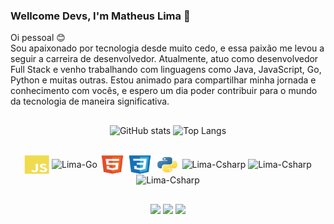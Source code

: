 ### Wellcome Devs, I'm Matheus Lima 👋
Oi pessoal 😊<br>Sou apaixonado por tecnologia desde muito cedo, e essa paixão me levou a seguir a carreira de desenvolvedor. Atualmente, atuo como desenvolvedor Full Stack e venho trabalhando com linguagens como Java, JavaScript, Go, Python e muitas outras.
Estou animado para compartilhar minha jornada e conhecimento com vocês, e espero um dia poder contribuir para o mundo da tecnologia de maneira significativa. 
##
<div align="center">
  
![GitHub stats](https://github-readme-stats.vercel.app/api?username=Matheus-ALima&show_icons=true&theme=transparent)
![Top Langs](https://github-readme-stats.vercel.app/api/top-langs/?username=Matheus-ALima&layout=compact&icons=true&theme=transparent)
<div>
<div style="display: inline_block", align="center"><br>
  <img align="center" alt="Lima-Js" height="30" width="40" src="https://raw.githubusercontent.com/devicons/devicon/master/icons/javascript/javascript-plain.svg">
  <img align="center" alt="Lima-Go" height="30" width="40" src="https://cdn.jsdelivr.net/gh/devicons/devicon@latest/icons/go/go-original-wordmark.svg"
  <img align="center" alt="Lima-React" height="30" width="40" src="https://raw.githubusercontent.com/devicons/devicon/master/icons/react/react-original.svg">
  <img align="center" alt="Lima-HTML" height="30" width="40" src="https://raw.githubusercontent.com/devicons/devicon/master/icons/html5/html5-original.svg">
  <img align="center" alt="Lima-CSS" height="30" width="40" src="https://raw.githubusercontent.com/devicons/devicon/master/icons/css3/css3-original.svg">
  <img align="center" alt="Lima-Python" height="30" width="40" src="https://raw.githubusercontent.com/devicons/devicon/master/icons/python/python-original.svg">
  <img align="center" alt="Lima-Csharp" height="30" width="40" src="https://cdn.jsdelivr.net/gh/devicons/devicon@latest/icons/java/java-original.svg" />
  <img align="center" alt="Lima-Csharp" height="30" width="40" src="https://cdn.jsdelivr.net/gh/devicons/devicon@latest/icons/kubernetes/kubernetes-original.svg" />
  <img align="center" alt="Lima-Csharp" height="30" width="40" src="https://cdn.jsdelivr.net/gh/devicons/devicon@latest/icons/mysql/mysql-original.svg" />
</div>

  ##
 
<div style="display: inline_block", align="center"> 
  <a href="https://www.instagram.com/gbc.matheus/" target="_blank"><img src="https://img.shields.io/badge/-Instagram-%23E4405F?style=for-the-badge&logo=instagram&logoColor=white" target="_blank"></a>
 	 <a href = "mailto:int.matheus.lima@gmail.com"><img src="https://img.shields.io/badge/-Gmail-%23333?style=for-the-badge&logo=gmail&logoColor=white" target="_blank"></a>
  <a href="www.linkedin.com/in/matheus-lima-46b483206" target="_blank"><img src="https://img.shields.io/badge/-LinkedIn-%230077B5?style=for-the-badge&logo=linkedin&logoColor=white" target="_blank"></a> 
  
</div>
